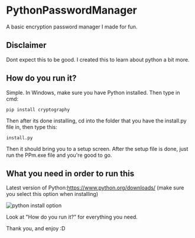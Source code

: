 # PythonPasswordManager
A basic encryption password manager I made for fun.

## Disclaimer 
Dont expect this to be good. I created this to learn about python a bit more.

## How do you run it?
Simple. In Windows, make sure you have Python installed. Then type in cmd:

``pip install cryptography``

Then after its done installing, cd into the folder that you have the install.py file in, then type this:

``install.py``

Then it should bring you to a setup screen. After the setup file is done, just run the PPm.exe file and you're good to go.

## What you need in order to run this
Latest version of Python:https://www.python.org/downloads/ (make sure you select this option when installing)

![python install option](https://cdn.discordapp.com/attachments/763851850562666506/763942128954638387/unknown.png)

Look at "How do you run it?" for everything you need.

Thank you, and enjoy :D
